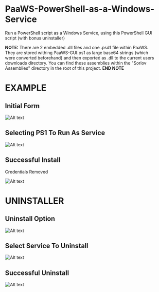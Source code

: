 # PaaWS-PowerShell-as-a-Windows-Service
Run a PowerShell script as a Windows Service, using this PowerShell GUI script (with bonus uninstaller)

**NOTE:** There are 2 embedded .dll files and one .psd1 file within PaaWS. They are stored withing PaaWS-GUI.ps1 as large base64 strings (which were converted beforehand) and then exported as .dll to the current users downloads directory. You can find these assemblies within the "Sorlov Assemblies" directory in the root of this project.
**END NOTE**

# EXAMPLE

## Initial Form
![Alt text](http://i.imgur.com/Z8j2pJb.png)

## Selecting PS1 To Run As Service
![Alt text](http://i.imgur.com/RQo1bUo.png)

## Successful Install
Credentials Removed

![Alt text](http://i.imgur.com/bncD7xA.png)

# UNINSTALLER

## Uninstall Option
![Alt text](http://i.imgur.com/g4LeXoH.png)

## Select Service To Uninstall
![Alt text](http://i.imgur.com/RzNcMYu.png)

## Successful Uninstall
![Alt text](http://i.imgur.com/Ei37iwf.png)

